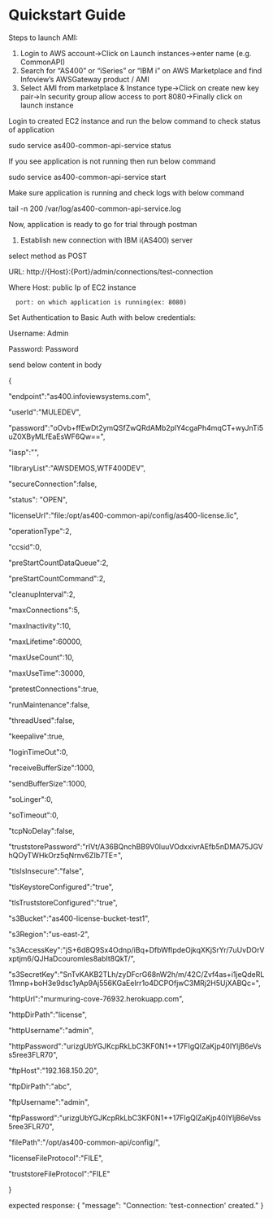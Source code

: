 # Quickstart Guide

Steps to launch AMI:

1. Login to AWS account&rarr;Click on Launch instances&rarr;enter name (e.g. CommonAPI)
2. Search for “AS400” or “iSeries” or “IBM i” on AWS Marketplace and find Infoview’s AWSGateway product / AMI
3. Select AMI from marketplace & Instance type&rarr;Click on create new key pair&rarr;In security group allow access to port 8080&rarr;Finally click on launch instance

Login to created EC2 instance and run the below command to check status of application

sudo service as400-common-api-service status

If you see application is not running then run below command 

sudo service as400-common-api-service start 

Make sure application is running and check logs with below command

tail -n 200 /var/log/as400-common-api-service.log

Now, application is ready to go for trial through postman


1. Establish new connection with IBM i(AS400) server

select method as POST

URL:  http://{Host}:{Port}/admin/connections/test-connection

Where Host: public Ip of EC2 instance

      port: on which application is running(ex: 8080)
	  
Set Authentication to Basic Auth with below credentials:

Username: Admin

Password: Password
  
send below content in body 

{

"endpoint":"as400.infoviewsystems.com",

"userId":"MULEDEV",

"password":"oOvb+ffEwDt2ymQSfZwQRdAMb2plY4cgaPh4mqCT+wyJnTi5uZ0XByMLfEaEsWF6Qw==",

"iasp":"",

"libraryList":"AWSDEMOS,WTF400DEV",

"secureConnection":false,

"status": "OPEN",

"licenseUrl":"file:/opt/as400-common-api/config/as400-license.lic",

"operationType":2,

"ccsid":0,

"preStartCountDataQueue":2,

"preStartCountCommand":2,

"cleanupInterval":2,

"maxConnections":5,

"maxInactivity":10,

"maxLifetime":60000,

"maxUseCount":10,

"maxUseTime":30000,

"pretestConnections":true,

"runMaintenance":false,

"threadUsed":false,

"keepalive":true,

"loginTimeOut":0,

"receiveBufferSize":1000,

"sendBufferSize":1000,

"soLinger":0,

"soTimeout":0,

"tcpNoDelay":false,


"truststorePassword":"rIVt/A36BQnchBB9V0luuVOdxxivrAEfb5nDMA75JGVhQOyTWHkOrz5qNrnv6ZIb7TE=",

"tlsIsInsecure":"false",

"tlsKeystoreConfigured":"true",

"tlsTruststoreConfigured":"true",


"s3Bucket":"as400-license-bucket-test1",

"s3Region":"us-east-2",

"s3AccessKey":"jS+6d8Q9Sx4Odnp/iBq+DfbWfIpdeOjkqXKjSrYr/7uUvDOrVxptjm6/QJHaDcouromles8abIt8QkT/",

"s3SecretKey":"SnTvKAKB2TLh/zyDFcrG68nW2h/m/42C/Zvf4as+i1jeQdeRL11mnp+boH3e9dsc1yAp9Aj556KGaEeIrr1o4DCPOfjwC3MRj2H5UjXABQc=",


"httpUrl":"murmuring-cove-76932.herokuapp.com",

"httpDirPath":"license",

"httpUsername":"admin",

"httpPassword":"urizgUbYGJKcpRkLbC3KF0N1++17FIgQlZaKjp40IYljB6eVss5ree3FLR70",


"ftpHost":"192.168.150.20",

"ftpDirPath":"abc",

"ftpUsername":"admin",

"ftpPassword":"urizgUbYGJKcpRkLbC3KF0N1++17FIgQlZaKjp40IYljB6eVss5ree3FLR70",


"filePath":"/opt/as400-common-api/config/",


"licenseFileProtocol":"FILE",

"truststoreFileProtocol":"FILE"

}

expected response:
              {
                "message": "Connection: 'test-connection' created."
              }









